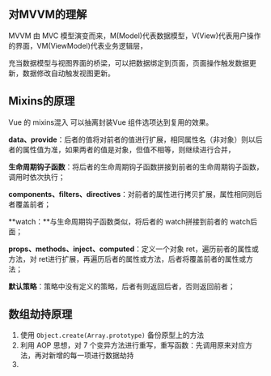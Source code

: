 ## 对MVVM的理解

MVVM 由 MVC 模型演变而来，M(Model)代表数据模型，V(View)代表用户操作的界面，VM(ViewModel)代表业务逻辑层，

充当数据模型与视图界面的桥梁，可以把数据绑定到页面，页面操作触发数据更新，数据修改自动触发视图更新。

## Mixins的原理

Vue 的 mixins混入 可以抽离封装Vue 组件选项达到复用的效果。

**data、provide**：后者的值将对前者的值进行扩展，相同属性名（非对象）则以后者的属性值为准，如果两者的值是对象，但值不相等，则继续进行合并，

**生命周期钩子函数**：将后者的生命周期钩子函数拼接到前者的生命周期钩子函数，调用时依次执行；

**components、filters、directives**：对前者的属性进行拷贝扩展，属性相同则后者覆盖前者；

**watch：**与生命周期钩子函数类似，将后者的 watch拼接到前者的 watch后面；

**props、methods、inject、computed**：定义一个对象 ret，遍历前者的属性或方法，对 ret进行扩展，再遍历后者的属性或方法，后者将覆盖前者的属性或方法；

**默认策略**：策略中没有定义的策略，后者有则返回后者，否则返回前者；

## 数组劫持原理

1. 使用 `Object.create(Array.prototype)` 备份原型上的方法
2. 利用 AOP 思想，对 7 个变异方法进行重写，重写函数：先调用原来对应方法，再对新增的每一项进行数据劫持
3.
